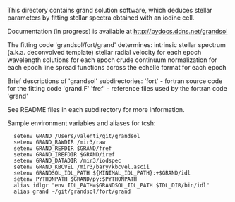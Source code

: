 This directory contains grand solution software, which deduces stellar
parameters by fitting stellar spectra obtained with an iodine cell.

Documentation (in progress) is available at http://pydocs.ddns.net/grandsol

The fitting code 'grandsol/fort/grand' determines:
  intrinsic stellar spectrum (a.k.a. deconvolved template)
  stellar radial velocity for each epoch
  wavelength solutions for each epoch
  crude continuum normalization for each epoch
  line spread functions across the echelle format for each epoch

Brief descriptions of 'grandsol' subdirectories:
  'fort' - fortran source code for the fitting code 'grand.F'
  'fref' - reference files used by the fortran code 'grand'

See README files in each subdirectory for more information.

Sample environment variables and aliases for tcsh:

```
  setenv GRAND /Users/valenti/git/grandsol
  setenv GRAND_RAWDIR /mir3/raw
  setenv GRAND_REFDIR $GRAND/fref
  setenv GRAND_IREFDIR $GRAND/iref
  setenv GRAND_DATADIR /mir3/iodspec
  setenv GRAND_KBCVEL /mir3/bary/kbcvel.ascii
  setenv GRANDSOL_IDL_PATH ${MINIMAL_IDL_PATH}:+$GRAND/idl
  setenv PYTHONPATH $GRAND/py:$PYTHONPATH  
  alias idlgr "env IDL_PATH=$GRANDSOL_IDL_PATH $IDL_DIR/bin/idl"
  alias grand ~/git/grandsol/fort/grand
```
